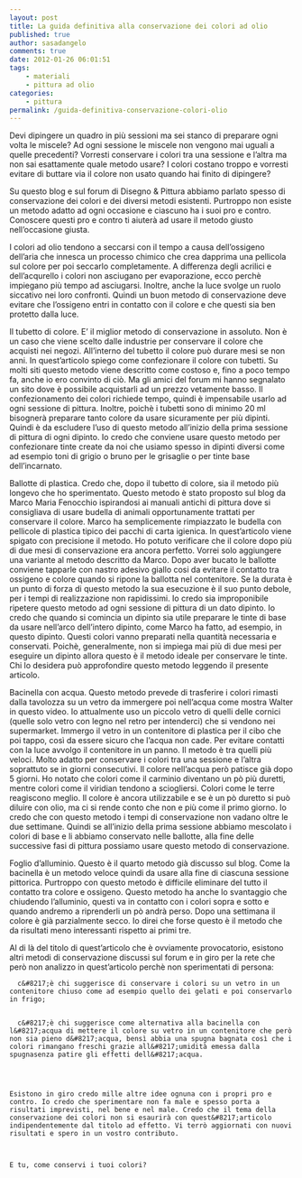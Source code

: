 ```yaml
---
layout: post
title: La guida definitiva alla conservazione dei colori ad olio
published: true
author: sasadangelo
comments: true
date: 2012-01-26 06:01:51
tags:
    - materiali
    - pittura ad olio
categories:
    - pittura
permalink: /guida-definitiva-conservazione-colori-olio
---
```




  Devi dipingere un quadro in più sessioni ma sei stanco di preparare ogni volta le miscele? Ad ogni sessione le miscele non vengono mai uguali a quelle precedenti? Vorresti conservare i colori tra una sessione e l&#8217;altra ma non sai esattamente quale metodo usare? I colori costano troppo e vorresti evitare di buttare via il colore non usato quando hai finito di dipingere?



  Su questo blog e sul forum di Disegno & Pittura abbiamo parlato spesso di conservazione dei colori e dei diversi metodi esistenti. Purtroppo non esiste un metodo adatto ad ogni occasione e ciascuno ha i suoi pro e contro. Conoscere questi pro e contro ti aiuterà ad usare il metodo giusto nell&#8217;occasione giusta.



  I colori ad olio tendono a seccarsi con il tempo a causa dell&#8217;ossigeno dell&#8217;aria che innesca un processo chimico che crea dapprima una pellicola sul colore per poi seccarlo completamente. A differenza degli acrilici e dell&#8217;acqurello i colori non asciugano per evaporazione, ecco perchè impiegano più tempo ad asciugarsi. Inoltre, anche la luce svolge un ruolo siccativo nei loro confronti. Quindi un buon metodo di conservazione deve evitare che l&#8217;ossigeno entri in contatto con il colore e che questi sia ben protetto dalla luce.



  Il tubetto di colore. E&#8217; il miglior metodo di conservazione in assoluto. Non è un caso che viene scelto dalle industrie per conservare il colore che acquisti nei negozi. All&#8217;interno del tubetto il colore può durare mesi se non anni. In quest&#8217;articolo spiego come confezionare il colore con tubetti. Su molti siti questo metodo viene descritto come costoso e, fino a poco tempo fa, anche io ero convinto di ciò. Ma gli amici del forum mi hanno segnalato un sito dove è possibile acquistarli ad un prezzo vetamente basso. Il confezionamento dei colori richiede tempo, quindi è impensabile usarlo ad ogni sessione di pittura. Inoltre, poichè i tubetti sono di minimo 20 ml bisognerà preparare tanto colore da usare sicuramente per più dipinti. Quindi è da escludere l&#8217;uso di questo metodo all&#8217;inizio della prima sessione di pittura di ogni dipinto. Io credo che conviene usare questo metodo per confezionare tinte create da noi che usiamo spesso in dipinti diversi come ad esempio toni di grigio o bruno per le grisaglie o per tinte base dell&#8217;incarnato.


  Ballotte di plastica. Credo che, dopo il tubetto di colore, sia il metodo più longevo che ho sperimentato. Questo metodo è stato proposto sul blog da Marco Maria Fenocchio ispirandosi ai manuali antichi di pittura dove si consigliava di usare budella di animali opportunamente trattati per conservare il colore. Marco ha semplicemente rimpiazzato le budella con pellicole di plastica tipico dei pacchi di carta igienica. In quest&#8217;articolo viene spigato con precisione il metodo. Ho potuto verificare che il colore dopo più di due mesi di conservazione era ancora perfetto. Vorrei solo aggiungere una variante al metodo descritto da Marco. Dopo aver bucato le ballotte conviene tapparle con nastro adesivo giallo cosi da evitare il contatto tra ossigeno e colore quando si ripone la ballotta nel contenitore. Se la durata è un punto di forza di questo metodo la sua esecuzione è il suo punto debole, per i tempi di realizzazione non rapidissimi. Io credo sia improponibile ripetere questo metodo ad ogni sessione di pittura di un dato dipinto. Io credo che quando si comincia un dipinto sia utile preparare le tinte di base da usare nell&#8217;arco dell&#8217;intero dipinto, come Marco ha fatto, ad esempio, in questo dipinto. Questi colori vanno preparati nella quantità necessaria e conservati. Poichè, generalmente, non si impiega mai più di due mesi per eseguire un dipinto allora questo è il metodo ideale per conservare le tinte. Chi lo desidera può approfondire questo metodo leggendo il presente articolo. 


  Bacinella con acqua. Questo metodo prevede di trasferire i colori rimasti dalla tavolozza su un vetro da immergere poi nell&#8217;acqua come mostra Walter in questo video. Io attualmente uso un piccolo vetro di quelli delle cornici (quelle solo vetro con legno nel retro per intenderci) che si vendono nei supermarket. Immergo il vetro in un contenitore di plastica per il cibo che poi tappo, così da essere sicuro che l&#8217;acqua non cade. Per evitare contatti con la luce avvolgo il contenitore in un panno. Il metodo è tra quelli più veloci. Molto adatto per conservare i colori tra una sessione e l&#8217;altra soprattuto se in giorni consecutivi. Il colore nell&#8217;acqua però patisce già dopo 5 giorni. Ho notato che colori come il carminio diventano un pò più duretti, mentre colori come il viridian tendono a sciogliersi. Colori come le terre reagiscono meglio. Il colore è ancora utilizzabile e se è un pò duretto si può diluire con olio, ma ci si rende conto che non e più come il primo giorno. Io credo che con questo metodo i tempi di conservazione non vadano oltre le due settimane. Quindi se all&#8217;inizio della prima sessione abbiamo mescolato i colori di base e li abbiamo conservato nelle ballotte, alla fine delle successive fasi di pittura possiamo usare questo metodo di conservazione. 







  Foglio d&#8217;alluminio. Questo è il quarto metodo già discusso sul blog. Come la bacinella è un metodo veloce quindi da usare alla fine di ciascuna sessione pittorica. Purtroppo con questo metodo è difficile eliminare del tutto il contatto tra colore e ossigeno. Questo metodo ha anche lo svantaggio che chiudendo l&#8217;alluminio, questi va in contatto con i colori sopra e sotto e quando andremo a riprenderli un pò andrà perso. Dopo una settimana il colore è già parzialmente secco. Io direi che forse questo è il metodo che da risultati meno interessanti rispetto ai primi tre.



  Al di là del titolo di quest&#8217;articolo che è ovviamente provocatorio, esistono altri metodi di conservazione discussi sul forum e in giro per la rete che però non analizzo in quest&#8217;articolo perchè non sperimentati di persona:



  
    
      c&#8217;è chi suggerisce di conservare i colori su un vetro in un contenitore chiuso come ad esempio quello dei gelati e poi conservarlo in frigo;
    
    
      c&#8217;è chi suggerisce come alternativa alla bacinella con l&#8217;acqua di mettere il colore su vetro in un contenitore che però non sia pieno d&#8217;acqua, bensì abbia una spugna bagnata così che i colori rimangano freschi grazie all&#8217;umidità emessa dalla spugnasenza patire gli effetti dell&#8217;acqua.
    
  
  
  
    Esistono in giro credo mille altre idee ognuna con i propri pro e contro. Io credo che sperimentare non fa male e spesso porta a risultati imprevisti, nel bene e nel male. Credo che il tema della conservazione dei colori non si esaurirà con quest&#8217;articolo indipendentemente dal titolo ad effetto. Vi terrò aggiornati con nuovi risultati e spero in un vostro contributo.
  
  
  
    E tu, come conservi i tuoi colori?
  
